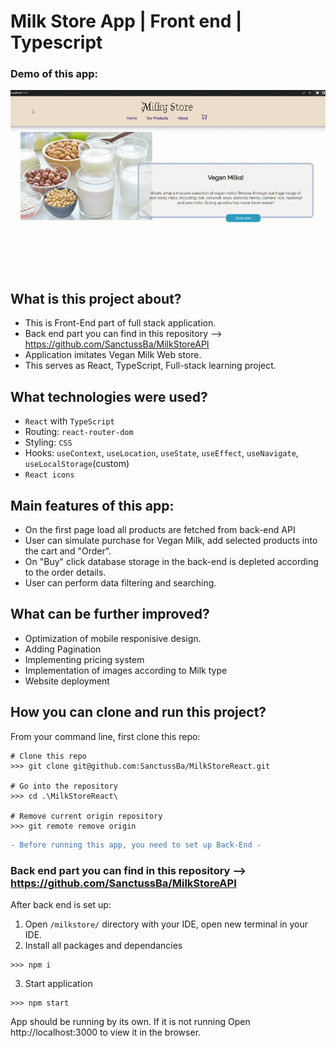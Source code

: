 # Milk Store App | Front end | Typescript

### Demo of this app:
![demo](https://github.com/SanctussBa/MilkStoreReact/blob/master/app-demo.gif?raw=true)


## What is this project about?

* This is Front-End part of full stack application.
* Back end part you can find in this repository --> https://github.com/SanctussBa/MilkStoreAPI
* Application imitates Vegan Milk Web store. 
* This serves as React, TypeScript, Full-stack learning project. 

## What technologies were used?

* `React` with `TypeScript`
* Routing: `react-router-dom`
* Styling: `CSS`
* Hooks: `useContext`, `useLocation`, `useState`, `useEffect`, `useNavigate`, `useLocalStorage`(custom)
* `React icons`

## Main features of this app:

* On the first page load all products are fetched from back-end API
* User can simulate purchase for Vegan Milk, add selected products into the cart and "Order".
* On "Buy" click database storage in the back-end is depleted according to the order details.
* User can perform data filtering and searching.

## What can be further improved?

* Optimization of mobile responisive design. 
* Adding Pagination
* Implementing pricing system
* Implementation of images according to Milk type
* Website deployment

## How you can clone and run this project?

From your command line, first clone this repo:

```
# Clone this repo
>>> git clone git@github.com:SanctussBa/MilkStoreReact.git

# Go into the repository
>>> cd .\MilkStoreReact\

# Remove current origin repository
>>> git remote remove origin

```
```diff
- Before running this app, you need to set up Back-End -
```


### Back end part you can find in this repository --> https://github.com/SanctussBa/MilkStoreAPI

After back end is set up:

1. Open `/milkstore/` directory with your IDE, open new terminal in your IDE.
2. Install all packages and dependancies
```
>>> npm i
```
3. Start application
```
>>> npm start
```

App should be running by its own. If it is not running Open http://localhost:3000 to view it in the browser.
